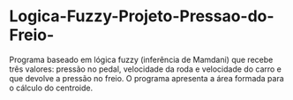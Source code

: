 # Logica-Fuzzy-Projeto-Pressao-do-Freio-
Programa baseado em lógica fuzzy (inferência de Mamdani) que recebe três valores: pressão no pedal, velocidade da roda e velocidade do carro e que devolve a pressão no freio. O programa apresenta a área formada para o cálculo do centroide.
